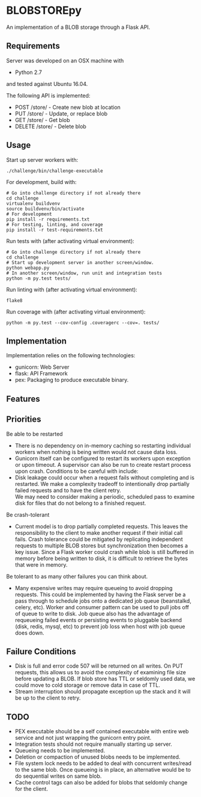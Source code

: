BLOBSTOREpy
===============

An implementation of a BLOB storage through a Flask API.

## Requirements ##

Server was developed on an OSX machine with

  * Python 2.7
  
and tested against Ubuntu 16.04.
  
The following API is implemented:

* POST /store/<location> - Create new blob at location
* PUT /store/<location> - Update, or replace blob
* GET /store/<location> - Get blob
* DELETE /store/<location> - Delete blob

##  Usage  ##

Start up server workers with:

    ./challenge/bin/challenge-executable
    
For development, build with:
    
    # Go into challenge directory if not already there
    cd challenge
    virtualenv buildvenv
    source buildvenv/bin/activate
    # For development
    pip install -r requirements.txt
    # For testing, linting, and coverage
    pip install -r test-requirements.txt

Run tests with (after activating virtual environment):
    
    # Go into challenge directory if not already there
    cd challenge
    # Start up development server in another screen/window.
    python webapp.py
    # In another screen/window, run unit and integration tests
    python -m py.test tests/

Run linting with (after activating virtual environment):
    
    flake8

Run coverage with (after activating virtual environment):
  
    python -m py.test --cov-config .coveragerc --cov=. tests/
  

## Implementation ##


Implementation relies on the following technologies:

* gunicorn: Web Server
* flask: API Framework
* pex: Packaging to produce executable binary.

## Features ##

## Priorities ##

Be able to be restarted

* There is no dependency on in-memory caching so restarting individual workers when nothing is being written would not cause data loss.
* Gunicorn itself can be configured to restart its workers upon exception or upon timeout. A supervisor can also be run to create restart process upon crash.
Conditions to be careful with include:
* Disk leakage could occur when a request fails without completing and is restarted. We make a complexity tradeoff to intentionally drop partially failed requests and to have the client retry.  
We may need to consider making a periodic, scheduled pass to examine disk for files that do not belong to a finished request.

Be crash-tolerant
* Current model is to drop partially completed requests. This leaves the responsibility to the client to make another request if their initial call fails. Crash tolerance could be mitigated by replicating independent requests to multiple BLOB stores but synchronization then becomes a key issue. Since a Flask worker could crash while blob is still buffered in memory before being written to disk, it is difficult to retrieve the bytes that were in memory.

Be tolerant to as many other failures you can think about.
* Many expensive writes may require queueing to avoid dropping requests. This could be implemented by having the Flask server be a pass through to schedule jobs onto a dedicated job queue (beanstalkd, celery, etc). Worker and consumer pattern can be used to pull jobs off of queue to write to disk. Job queue also has the advantage of requeueing failed events or persisting events to pluggable backend (disk, redis, mysql, etc) to prevent job loss when host with job queue does down. 

## Failure Conditions ##

* Disk is full and error code 507 will be returned on all writes. On PUT requests, this allows us to avoid the complexity of examining file size before updating a BLOB. If blob store has TTL or seldomly used data, we could move to cold storage or remove data in case of TTL.
* Stream interruption should propagate exception up the stack and it will be up to the client to retry.

## TODO ##

* PEX executable should be a self contained executable with entire web service and not just wrapping the 
gunicorn entry point.
* Integration tests should not require manually starting up server.
* Queueing needs to be implemented.
* Deletion or compaction of unused blobs needs to be implemented.
* File system lock needs to be added to deal with concurrent writes/read to the same blob. Once queueing is in place, an alternative would be to do sequential writes on same blob.
* Cache control tags can also be added for blobs that seldomly change for the client.


